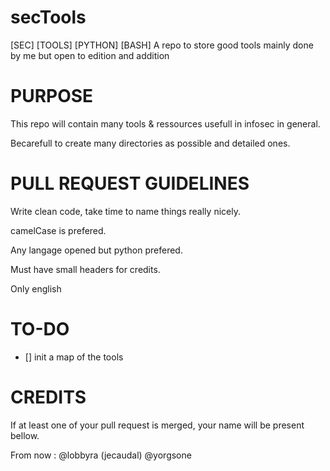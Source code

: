 # secTools
 [SEC] [TOOLS] [PYTHON] [BASH] A repo to store good tools mainly done by me but open to edition and addition

# PURPOSE

This repo will contain many tools & ressources usefull in infosec in general.

Becarefull to create many directories as possible and detailed ones.

# PULL REQUEST GUIDELINES

Write clean code, take time to name things really nicely.

camelCase is prefered.

Any langage opened but python prefered.

Must have small headers for credits.

Only english

# TO-DO

- [] init a map of the tools

# CREDITS

If at least one of your pull request is merged, your name will be present bellow.

From now : @lobbyra (jecaudal) @yorgsone
